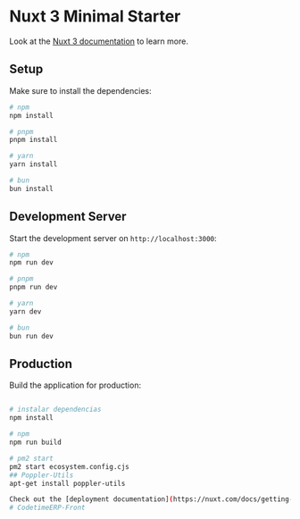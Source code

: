 # Nuxt 3 Minimal Starter

Look at the [Nuxt 3 documentation](https://nuxt.com/docs/getting-started/introduction) to learn more.

## Setup

Make sure to install the dependencies:

```bash
# npm
npm install

# pnpm
pnpm install

# yarn
yarn install

# bun
bun install
```

## Development Server

Start the development server on `http://localhost:3000`:

```bash
# npm
npm run dev

# pnpm
pnpm run dev

# yarn
yarn dev

# bun
bun run dev
```

## Production

Build the application for production:

```bash

# instalar dependencias
npm install

# npm
npm run build

# pm2 start
pm2 start ecosystem.config.cjs
## Poppler-Utils
apt-get install poppler-utils

Check out the [deployment documentation](https://nuxt.com/docs/getting-started/deployment) for more information.
# CodetimeERP-Front
```
